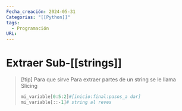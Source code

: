 ```yaml
---
Fecha_creación: 2024-05-31
Categorias: "[[Python]]"
tags:
  - Programación
URL:
---
```



# Extraer Sub-[[strings]]

>[!tip] Para que sirve
>Para extraer partes de un string se le llama Slicing
>```python
>mi_variable[0:5:2]#[inicio:final:pasos_a dar]
>mi_variable[::-1]# string al reves
>```
